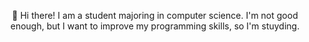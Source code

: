 <p align="center">
👋 Hi there! I am a student majoring in computer science.
I'm not good enough, but I want to improve my programming skills, so I'm stuyding.
</p>
<!--
**mingyuu2/mingyuu2** is a ✨ _special_ ✨ repository because its `README.md` (this file) appears on your GitHub profile.

Here are some ideas to get you started:

- 🔭 I’m currently working on ...
- 🌱 I’m currently learning ...
- 👯 I’m looking to collaborate on ...
- 🤔 I’m looking for help with ...
- 💬 Ask me about ...
- 📫 How to reach me: ...
- 😄 Pronouns: ...
- ⚡ Fun fact: ...
-->
<h3 align="center">📚 Skills 📚</h3>
<p align="center">
  ###Language
  <img src="https://img.shields.io/badge/C-A8B9CC?style=flat-square&logo=C&logoColor=white"/></a>&nbsp
  <img src="https://img.shields.io/badge/Java-007396?style=flat-square&logo=Java&logoColor=white"/></a>&nbsp
  <img src="https://img.shields.io/badge/Python-3766AB?style=flat-square&logo=Python&logoColor=white"/></a>&nbsp 
  <img src="https://img.shields.io/badge/Javascript-ffb13b?style=flat-square&logo=javascript&logoColor=white"/></a>&nbsp 
</p>

<h3 align="center">🌈 Socials 🌈</h3>
<p align="center">
  <a href="https://github.com/mingyuu2"><img src="https://img.shields.io/badge/GitHub-181717?style=for-the-badge&logo=appveyor&logoColor=white&link=https://github.com/mingyuu2"/></a>&nbsp
  <a href="https://www.instagram.com/mngyuu2/"><img src="https://img.shields.io/badge/Instagram-E4405F?style=for-the-badge&logo=appveyor&logoColor=white&link=https://www.instagram.com/mngyuu2/"/></a>&nbsp
</p>